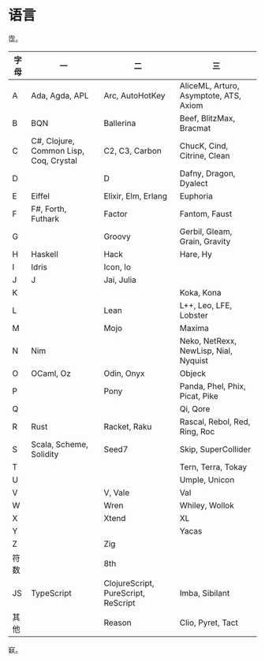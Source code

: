 # 语言

霑。

| 字母 | 一                                     | 二                                  | 三                                     |
| ---- | -------------------------------------- | ----------------------------------- | -------------------------------------- |
| A    | Ada, Agda, APL                         | Arc, AutoHotKey                     | AliceML, Arturo, Asymptote, ATS, Axiom |
| B    | BQN                                    | Ballerina                           | Beef, BlitzMax, Bracmat                |
| C    | C#, Clojure, Common Lisp, Coq, Crystal | C2, C3, Carbon                      | ChucK, Cind, Citrine, Clean            |
| D    |                                        | D                                   | Dafny, Dragon, Dyalect                 |
| E    | Eiffel                                 | Elixir, Elm, Erlang                 | Euphoria                               |
| F    | F#, Forth, Futhark                     | Factor                              | Fantom, Faust                          |
| G    |                                        | Groovy                              | Gerbil, Gleam, Grain, Gravity          |
| H    | Haskell                                | Hack                                | Hare, Hy                               |
| I    | Idris                                  | Icon, Io                            |                                        |
| J    | J                                      | Jai, Julia                          |                                        |
| K    |                                        |                                     | Koka, Kona                             |
| L    |                                        | Lean                                | L++, Leo, LFE, Lobster                 |
| M    |                                        | Mojo                                | Maxima                                 |
| N    | Nim                                    |                                     | Neko, NetRexx, NewLisp, Nial, Nyquist  |
| O    | OCaml, Oz                              | Odin, Onyx                          | Objeck                                 |
| P    |                                        | Pony                                | Panda, Phel, Phix, Picat, Pike         |
| Q    |                                        |                                     | Qi, Qore                               |
| R    | Rust                                   | Racket, Raku                        | Rascal, Rebol, Red, Ring, Roc          |
| S    | Scala, Scheme, Solidity                | Seed7                               | Skip, SuperCollider                    |
| T    |                                        |                                     | Tern, Terra, Tokay                     |
| U    |                                        |                                     | Umple, Unicon                          |
| V    |                                        | V, Vale                             | Val                                    |
| W    |                                        | Wren                                | Whiley, Wollok                         |
| X    |                                        | Xtend                               | XL                                     |
| Y    |                                        |                                     | Yacas                                  |
| Z    |                                        | Zig                                 |                                        |
| 符数 |                                        | 8th                                 |                                        |
| JS   | TypeScript                             | ClojureScript, PureScript, ReScript | Imba, Sibilant                         |
| 其他 |                                        | Reason                              | Clio, Pyret, Tact                      |

㝪。

